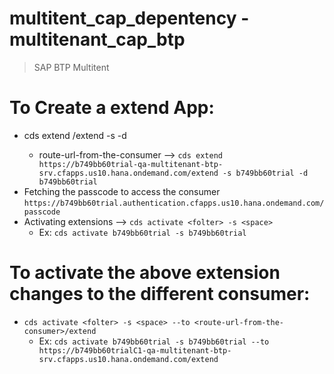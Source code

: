 # multitent_cap_depentency - multitenant_cap_btp
> SAP BTP Multitent

# To Create a extend App:
- cds extend <route-url-from-the-consumer>/extend -s <space> -d <folter> 
  - route-url-from-the-consumer --> `cds extend https://b749bb60trial-qa-multitenant-btp-srv.cfapps.us10.hana.ondemand.com/extend -s b749bb60trial -d b749bb60trial`
- Fetching the passcode to access the consumer `https://b749bb60trial.authentication.cfapps.us10.hana.ondemand.com/passcode`
- Activating extensions --> `cds activate <folter> -s <space>`
  - Ex: `cds activate b749bb60trial -s b749bb60trial`
 
# To activate the above extension changes to the different consumer:
  - `cds activate <folter> -s <space> --to <route-url-from-the-consumer>/extend`
     - Ex: `cds activate b749bb60trial -s b749bb60trial --to https://b749bb60trialC1-qa-multitenant-btp-srv.cfapps.us10.hana.ondemand.com/extend`
